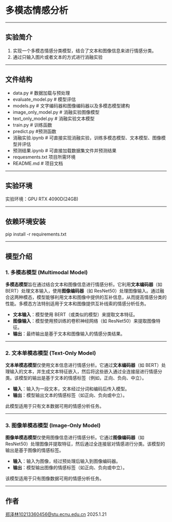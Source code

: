 # 多模态情感分析

---

## 实验简介
1. 实现一个多模态情感分类模型，结合了文本和图像信息来进行情感分类。
2. 通过只输入图片或者文本的方式进行消融实验

---

## 文件结构  
- data.py # 数据加载与预处理
- evaluate_model.py # 模型评估
- models.py # 文字编码器和图像编码器以及多模态模型建构
- image_only_model.py # 消融实验图像模型
- text_only_model.py # 消融实验文本模型
- train.py # 训练函数
- predict.py #预测函数
- 消融实验.ipynb # 可直接实现消融实验，训练多模态模型、文本模型、图像模型并评估
- 预测结果.ipynb # 可直接加载数据集文件并预测结果
- requesments.txt 项目所需环境
- README.md # 项目文档

---

## 实验环境
实验环境：GPU RTX 4090D(24GB)

---

## 依赖环境安装
pip install -r requirements.txt<br>

---

## 模型介绍

### 1. **多模态模型 (Multimodal Model)**

**多模态模型**旨在通过结合文本和图像信息进行情感分析。它利用**文本编码器**（如 BERT）处理文本输入，使用**图像编码器**（如 ResNet50）处理图像输入。通过融合这两种模态，模型能够利用文本和图像中提供的互补信息，从而提高情感分类的性能。多模态方法特别适用于文本和图像提供互补线索的情感分析任务。

- **文本输入**：模型使用 BERT（或类似的模型）来提取文本特征。
- **图像输入**：模型使用预训练的卷积神经网络（如 ResNet50）来提取图像特征。
- **输出**：最终输出是基于文本和图像输入的情感分类结果。

---

### 2. **文本单模态模型 (Text-Only Model)**

**文本单模态模型**仅使用文本信息进行情感分析。它通过**文本编码器**（如 BERT）处理输入的文本，并生成文本特征嵌入，然后将这些嵌入通过全连接层进行情感分类。该模型的输出是基于文本的情感标签（例如，正向、负向、中立）。

- **输入**：输入为一段文本，文本经过分词和编码后传入模型。
- **输出**：模型输出文本的情感标签（如正向、负向或中立）。

此模型适用于只有文本数据可用的情感分析任务。

---

### 3. **图像单模态模型 (Image-Only Model)**

**图像单模态模型**仅使用图像信息进行情感分析。它通过**图像编码器**（如 ResNet50）处理图像并提取特征，然后通过全连接层对情感进行分类。该模型的输出是基于图像的情感标签。

- **输入**：输入为图像，经过预处理后输入到图像编码器。
- **输出**：模型输出图像的情感标签（如正向、负向或中立）。

该模型适用于只有图像数据可用的情感分析任务。

---

## 作者
郑泽林10213360456@stu.ecnu.edu.cn
2025.1.21
